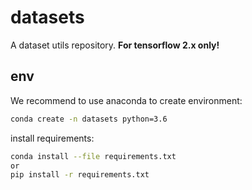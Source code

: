 # datasets
A dataset utils repository. **For tensorflow 2.x only!**

## env

We recommend to use anaconda to create environment:

```bash
conda create -n datasets python=3.6
```

install requirements:

```bash
conda install --file requirements.txt
or
pip install -r requirements.txt
```

